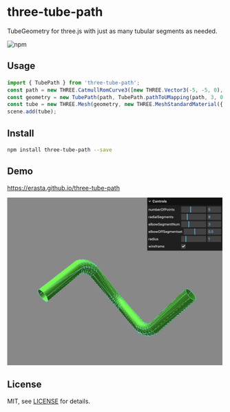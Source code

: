 # three-tube-path
TubeGeometry for three.js with just as many tubular segments as needed.

![npm](https://img.shields.io/npm/v/three-tube-path?style=plastic)

## Usage
```js
import { TubePath } from 'three-tube-path';
const path = new THREE.CatmullRomCurve3([new THREE.Vector3(-5, -5, 0), new THREE.Vector3(-5, 5, 0), new THREE.Vector3(5, 5, 0)]);
const geometry = new TubePath(path, TubePath.pathToUMapping(path, 3, 0.3), 1, 8, false);
const tube = new THREE.Mesh(geometry, new THREE.MeshStandardMaterial({ color: 'green' }));
scene.add(tube);
```

## Install
```sh
npm install three-tube-path --save
```

## Demo
https://erasta.github.io/three-tube-path

<img src="files/ScreenShot.png" width=500/>

## License

MIT, see [LICENSE](http://github.com/erasta/three-tube-path/blob/master/LICENSE) for details.
